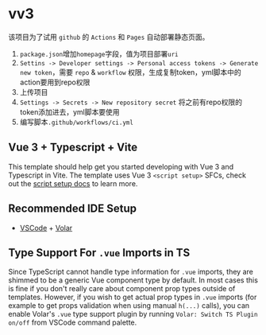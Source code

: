 # vv3

该项目为了试用 `github` 的 `Actions` 和 `Pages` 自动部署静态页面。  

1. `package.json`增加`homepage`字段，值为项目部署`uri`
2. `Settins -> Developer settings -> Personal access tokens -> Generate new token`，需要 `repo` & `workflow` 权限，生成复制token，yml脚本中的action要用到repo权限
3. 上传项目
4. `Settings -> Secrets -> New repository secret` 将之前有repo权限的token添加进去，yml脚本要使用
5. 编写脚本`.github/workflows/ci.yml`

## Vue 3 + Typescript + Vite

This template should help get you started developing with Vue 3 and Typescript in Vite. The template uses Vue 3 `<script setup>` SFCs, check out the [script setup docs](https://v3.vuejs.org/api/sfc-script-setup.html#sfc-script-setup) to learn more.

## Recommended IDE Setup

* [VSCode](https://code.visualstudio.com/) + [Volar](https://marketplace.visualstudio.com/items?itemName=johnsoncodehk.volar)

## Type Support For `.vue` Imports in TS

Since TypeScript cannot handle type information for `.vue` imports, they are shimmed to be a generic Vue component type by default. In most cases this is fine if you don't really care about component prop types outside of templates. However, if you wish to get actual prop types in `.vue` imports (for example to get props validation when using manual `h(...)` calls), you can enable Volar's `.vue` type support plugin by running `Volar: Switch TS Plugin on/off` from VSCode command palette.
